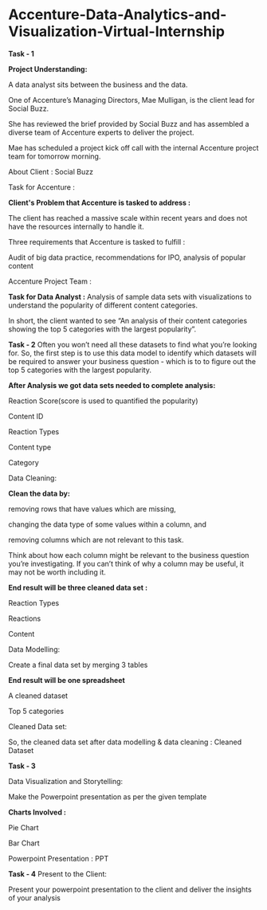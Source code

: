 # Accenture-Data-Analytics-and-Visualization-Virtual-Internship
**Task - 1**

**Project Understanding:**

A data analyst sits between the business and the data.

One of Accenture’s Managing Directors, Mae Mulligan, is the client lead for Social Buzz.

She has reviewed the brief provided by Social Buzz and has assembled a diverse team of Accenture experts to deliver the project.

Mae has scheduled a project kick off call with the internal Accenture project team for tomorrow morning.

About Client : Social Buzz

Task for Accenture :

**Client's Problem that Accenture is tasked to address :**

The client has reached a massive scale within recent years and does not have the resources internally to handle it.

Three requirements that Accenture is tasked to fulfill :

Audit of big data practice, recommendations for IPO, analysis of popular content

Accenture Project Team :


**Task for Data Analyst :**
Analysis of sample data sets with visualizations to understand the popularity of different content categories.

In short, the client wanted to see “An analysis of their content categories showing the top 5 categories with the largest popularity”.

**Task - 2**
Often you won’t need all these datasets to find what you’re looking for.
So, the first step is to use this data model to identify which datasets will be required to answer your business question - which is to to figure out the top 5 categories with the largest popularity.

**After Analysis we got data sets needed to complete analysis:**

Reaction Score(score is used to quantified the popularity)

Content ID

Reaction Types

Content type

Category

Data Cleaning:

**Clean the data by:**

removing rows that have values which are missing,

changing the data type of some values within a column, and

removing columns which are not relevant to this task.

Think about how each column might be relevant to the business question you’re investigating. If you can’t think of why a column may be useful, it may not be worth including it.

**End result will be three cleaned data set :**

Reaction Types

Reactions

Content

Data Modelling:

Create a final data set by merging 3 tables

**End result will be one spreadsheet**

A cleaned dataset

Top 5 categories

Cleaned Data set:

So, the cleaned data set after data modelling & data cleaning : Cleaned Dataset

**Task - 3**

Data Visualization and Storytelling:

Make the Powerpoint presentation as per the given template

**Charts Involved :**

Pie Chart

Bar Chart

Powerpoint Presentation : PPT

**Task - 4**
Present to the Client:

Present your powerpoint presentation to the client and deliver the insights of your analysis
